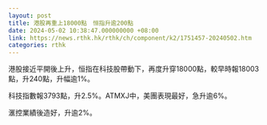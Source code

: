 ```yaml
---
layout: post
title: 港股再重上18000點　恒指升逾200點
date: 2024-05-02 10:38:47.000000000 +08:00
link: https://news.rthk.hk/rthk/ch/component/k2/1751457-20240502.htm
categories: rthk
---
```


港股接近平開後上升，恒指在科技股帶動下，再度升穿18000點，較早時報18003點，升240點，升幅逾1%。

科技指數報3793點，升2.5%。ATMXJ中，美團表現最好，急升逾6%。

滙控業績後造好，升逾2%。
